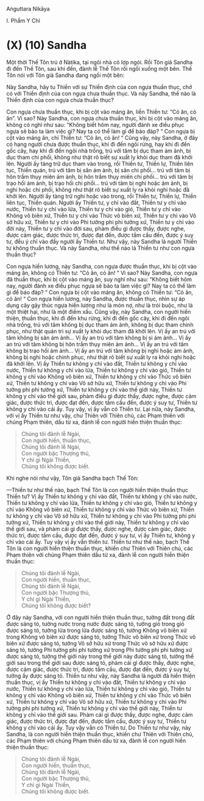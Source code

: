 Aṅguttara Nikāya

I. Phẩm Y Chỉ

# (X) (10) Sandha

Một thời Thế Tôn trú ở Nàtika, tại ngôi nhà có lợp ngói. Rồi Tôn giả Sandha đi đến Thế Tôn, sau khi đến, đảnh lễ Thế Tôn rồi ngồi xuống một bên. Thế Tôn nói với Tôn giả Sandha đang ngồi một bên:

Này Sandha, hãy tu Thiền với sự Thiền định của con ngựa thuần thục, chớ có với Thiền định của con ngựa chưa thuần thục. Và này Sandha, thế nào là Thiền định của con ngựa chưa thuần thục?

Con ngựa chưa thuần thục, khi bị cột vào máng ăn, liền Thiền tư: “Cỏ ăn, cỏ ăn”. Vì sao? Này Sandha, con ngựa chưa thuần thục, khi bị cột vào máng ăn, không có nghĩ như sau: “Không biết hôm nay, người đánh xe điều phục ngựa sẽ bảo ta làm việc gì? Nay ta có thể làm gì để báo đáp? “ Con ngựa bị cột vào máng ăn, chỉ Thiền tư: “Cỏ ăn, cỏ ăn! “ Cũng vậy, này Sandha, ở đây có hạng người chưa được thuần thục, khi đi đến ngôi rừng, hay khi đi đến gốc cây, hay khi đi đến ngôi nhà trống, trú với tâm bị dục tham ám ảnh, bị dục tham chi phối, không như thật rõ biết sự xuất ly khỏi dục tham đã khởi lên. Người ấy tàng trữ dục tham vào trong, rồi Thiền tư, Thiền lự, Thiền liên tục, Thiền quán, trú với tâm bị sân ám ảnh, bị sân chi phối... trú với tâm bị hôn trầm thụy miên ám ảnh, bị hôn trầm thụy miên chi phối... trú với tâm bị trạo hối ám ảnh, bị trạo hối chi phối... trú với tâm bị nghi hoặc ám ảnh, bị nghi hoặc chi phối, không như thật rõ biết sự xuất ly ra khỏi nghi hoặc đã khởi lên. Người ấy tàng trữ nghi hoặc vào trong, rồi Thiền tư, Thiền lự, Thiền liên tục, Thiền quán. Người ấy Thiền tư, y chỉ vào đất, Thiền tư y chỉ vào nước, Thiền tư y chỉ vào lửa, Thiền tư y chỉ vào gió, Thiền tư y chỉ vào Không vô biên xứ, Thiền tư y chỉ vào Thức vô biên xứ, Thiền tư y chỉ vào Vô sở hữu xứ, Thiền tư y chỉ vào Phi tưởng phi phi tưởng xứ, Thiền tư y chỉ vào đời này, Thiền tư y chỉ vào đời sau, phàm điều gì được thấy, được nghe, được cảm giác, được thức tri, được đạt đến, được tầm cầu đến, được ý suy tư, đều ý chỉ vào đấy người ấy Thiền tư. Như vậy, này Sandha là người Thiền tư không thuần thục. Và này Sandha, như thế nào là Thiền tư như con ngựa thuần thục?

Con ngựa hiền lương, này Sandha, con ngựa được thuần thục, khi bị cột vào máng ăn, không có Thiền tư: “Cỏ ăn, cỏ ăn! “ Vì sao? Này Sandha, con ngựa đã thuần thục, khi bị cột vào máng ăn, suy nghĩ như sau: “Không biết hôm nay, người đánh xe điều phục ngựa sẽ bảo ta làm việc gì? Nay ta có thể làm gì để báo đáp? “ Con ngựa bị cột vào máng ăn, không có Thiền tư: “Cỏ ăn, cỏ ăn! “ Con ngựa hiền lương, này Sandha, được thuần thục, nhìn sự áp dụng cây gậy thúc ngựa hiền lương như là món nợ, như là trói buộc, như là một thiệt hại, như là một điềm xấu. Cũng vậy, này Sandha, con người hiền thiện, thuần thục, khi đi đến khu rừng, khi đi đến gốc cây, khi đi đến ngôi nhà trống, trú với tâm không bị dục tham ám ảnh, không bị dục tham chinh phục, như thật quán tri sự xuất ly khỏi dục tham đã khởi lên. Vị ấy an trú với tâm không bị sân ám ảnh... Vị ấy an trú với tâm không bị si ám ảnh... Vị ấy an trú với tâm không bị hôn trầm thụy miên ám ảnh... Vị ấy an trú với tâm không bị trạo hối ám ảnh... Vị ấy an trú với tâm không bị nghi hoặc ám ảnh, không bị nghi hoặc chinh phục, như thật rõ biết sự xuất ly ra khỏi nghi hoặc đã khởi lên. Vị ấy Thiền tư không y chỉ vào đất, Thiền tư không y chỉ vào nước, Thiền tư không y chỉ vào lửa, Thiền tư không y chỉ vào gió, Thiền tư không y chỉ vào Không vô biên xứ, Thiền tư không y chỉ vào Thức vô biên xứ, Thiền tư không y chỉ vào Vô sở hữu xứ, Thiền tư không y chỉ vào Phi tưởng phi phi tưởng xứ, Thiền tư không y chỉ vào thế giới này, Thiền tư không y chỉ vào thế giới sau, phàm điều gì được thấy, được nghe, được cảm giác, được thức tri, được đạt đến, được tầm cầu đến, được ý suy tư, Thiền tư không y chỉ vào cái ấy. Tuy vậy, vị ấy vẫn có Thiền tư. Lại nữa, này Sandha, với vị ấy Thiền tư như vậy, chư Thiên với Thiên chủ, các Phạm thiên với chúng Phạm thiên, dầu từ xa, đảnh lễ con người hiền thiện thuần thục:

> Chúng tôi đảnh lễ Ngài,  
> Con người hiền, thuần thục,  
> Chúng tôi đảnh lễ Ngài,  
> Con người bậc Thượng thủ,  
> Y chỉ gì Ngài Thiền,  
> Chúng tôi không được biết.

Khi nghe nói như vậy, Tôn giả Sandha bạch Thế Tôn:

—Thiền tư như thế nào, bạch Thế Tôn là con người hiền thiện thuần thục Thiền tư? Vị ấy Thiền tư không y chỉ vào đất, Thiền tư không y chỉ vào nước, Thiền tư không y chỉ vào lửa, Thiền tư không y chỉ vào gió, Thiền tư không y chỉ vào Không vô biên xứ, Thiền tư không y chỉ vào Thức vô biên xứ, Thiền tư không y chỉ vào Vô sở hữu xứ, Thiền tư không y chỉ vào Phi tưởng phi phi tưởng xứ, Thiền tư không y chỉ vào thế giới này, Thiền tư không y chỉ vào thế giới sau, và phàm cái gì được thấy, được nghe, được cảm giác, được thức tri, được tầm cầu, được đạt đến, được ý suy tư, vị ấy Thiền tư, không y chỉ vào cái ấy. Tuy vậy vị ấy vẫn thiền tư. Thiền tư như thế nào, bạch Thế Tôn là con người hiền thiện thuần thục, khiến chư Thiên với Thiên chủ, các Phạm thiên với chúng Phạm thiên dầu từ xa, đảnh lễ con người hiền thiện thuần thục:

> Chúng tôi đảnh lễ Ngài,  
> Con người hiền, thuần thục,  
> Chúng tôi đảnh lễ Ngài,  
> Con người bậc Thượng thủ,  
> Y chỉ gì Ngài Thiền,  
> Chúng tôi không được biết?

Ở đây này Sandha, với con người hiền thiện thuần thục, tưởng đất trong đất được sáng tỏ, tưởng nước trong nước được sáng tỏ, tưởng gió trong gió được sáng tỏ, tưởng lửa trong lửa được sáng tỏ, tưởng Không vô biên xứ trong Không vô biên xứ được sáng tỏ, tưởng Thức vô biên xứ trong Thức vô biên xứ được sáng tỏ, tưởng Vô sở hữu xứ trong Thức vô sở hữu xứ được sáng tỏ, tưởng Phi tưởng phi phi tưởng xứ trong Phi tưởng phi phi tưởng xứ được sáng tỏ, tưởng thế giới này trong thế giới này được sáng tỏ, tưởng thế giới sau trong thế giới sau được sáng tỏ, phàm cái gì được thấy, được nghe, được cảm giác, được thức tri, được tầm cầu, được đạt đến, được ý suy tư, tưởng ấy được sáng tỏ. Thiền tư như vậy, này Sandha là người đã hiền thiện thuần thục, vị ấy Thiền tư không y chỉ vào đất, Thiền tư không y chỉ vào nước, Thiền tư không y chỉ vào lửa, Thiền tư không y chỉ vào gió, Thiền tư không y chỉ vào Không vô biên xứ, Thiền tư không y chỉ vào Thức vô biên xứ, Thiền tư không y chỉ vào Vô sở hữu xứ, Thiền tư không y chỉ vào Phi tưởng phi phi tưởng xứ, Thiền tư không y chỉ vào thế giới này, Thiền tư không y chỉ vào thế giới sau. Phàm cái gì được thấy, được nghe, được cảm giác, được thức tri, được đạt đến, được tầm cầu, được ý suy tư, Thiền tư không y chỉ vào cái ấy. Tuy vậy vẫn có Thiền tư. Do Thiền tư như vậy, này Sandha, là con người hiền thiện thuần thục, khiến chư Thiên với Thiên chủ, các Phạm thiên với chúng Phạm thiên dầu từ xa, đảnh lễ con người hiền thiện thuần thục:

> Chúng tôi đảnh lễ Ngài,  
> Con người hiền, thuần thục,  
> Chúng tôi đảnh lễ Ngài,  
> Con người bậc Thượng thủ,  
> Y chỉ gì Ngài Thiền,  
> Chúng tôi không được biết.

